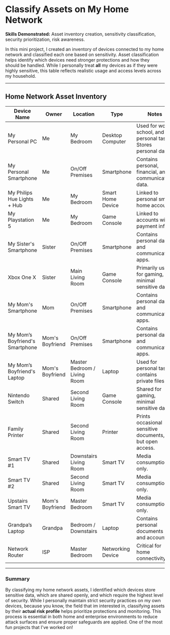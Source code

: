 # Classify Assets on My Home Network

**Skills Demonstrated:** Asset inventory creation, sensitivity classification, security prioritization, risk awareness.

In this mini project, I created an inventory of devices connected to my home network and classified each one based on sensitivity. Asset classification helps identify which devices need stronger protections and how they should be handled. While I personally treat **all** my devices as if they were highly sensitive, this table reflects realistic usage and access levels across my household.

---

## Home Network Asset Inventory

| Device Name                       | Owner                  | Location                        | Type                   | Notes                                                      | Sensitivity Level |
|------------------------------------|------------------------|----------------------------------|------------------------|-------------------------------------------------------------|-------------------|
| My Personal PC                     | Me                     | My Bedroom                       | Desktop Computer       | Used for work, school, and personal tasks. Stores personal data. | Restricted        |
| My Personal Smartphone             | Me                     | On/Off Premises                  | Smartphone             | Contains personal, financial, and communication data.      | Restricted        |
| My Philips Hue Lights + Hub        | Me                     | My Bedroom                       | Smart Home Device      | Linked to personal smart home account.                     | Restricted        |
| My Playstation 5                   | Me                     | My Bedroom                       | Game Console           | Linked to accounts with payment info.                       | Restricted        |
| My Sister's Smartphone             | Sister                 | On/Off Premises                  | Smartphone             | Contains personal data and communication apps.              | Restricted        |
| Xbox One X                         | Sister                 | Main Living Room                  | Game Console           | Primarily used for gaming, minimal sensitive data.           | Internal          |
| My Mom's Smartphone                | Mom                    | On/Off Premises                  | Smartphone             | Contains personal data and communication apps.              | Restricted        |
| My Mom’s Boyfriend's Smartphone    | Mom's Boyfriend        | On/Off Premises                  | Smartphone             | Contains personal data and communication apps.              | Restricted        |
| My Mom’s Boyfriend's Laptop        | Mom's Boyfriend        | Master Bedroom / Living Room     | Laptop                 | Used for personal tasks, contains private files.             | Restricted        |
| Nintendo Switch                    | Shared                 | Second Living Room               | Game Console           | Shared for gaming, minimal sensitive data.                   | Internal          |
| Family Printer                     | Shared                 | Second Living Room               | Printer                | Prints occasional sensitive documents, but open access.      | Internal          |
| Smart TV #1                        | Shared                 | Downstairs Living Room            | Smart TV               | Media consumption only.                                      | Internal          |
| Smart TV #2                        | Shared                 | Second Living Room               | Smart TV               | Media consumption only.                                      | Internal          |
| Upstairs Smart TV                  | Mom's Boyfriend        | Master Bedroom                   | Smart TV               | Media consumption only.                                      | Internal          |
| Grandpa’s Laptop                   | Grandpa                | Bedroom / Downstairs             | Laptop                 | Contains personal documents and accounts.                    | Restricted        |
| Network Router                     | ISP                    | Master Bedroom                   | Networking Device      | Critical for home connectivity.                              | Confidential      |

---

### Summary
By classifying my home network assets, I identified which devices store sensitive data, which are shared openly, and which require the highest level of security. While I personally maintain strict security practices on my own devices, because you know, the field that im interested in, classifying assets by their **actual risk profile** helps prioritize protections and monitoring. This process is essential in both home and enterprise environments to reduce attack surfaces and ensure proper safeguards are applied. One of the most fun projects that I've worked on!
